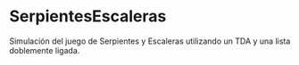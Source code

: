 # SerpientesEscaleras
Simulación del juego de Serpientes y Escaleras utilizando un TDA y una lista doblemente ligada.
